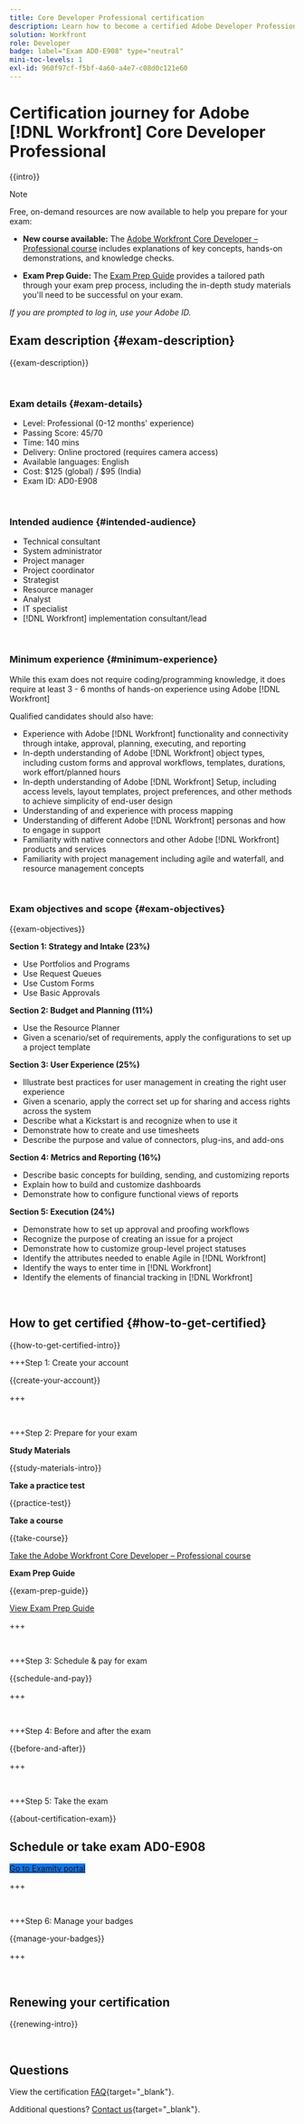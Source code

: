 ```yaml
---
title: Core Developer Professional certification
description: Learn how to become a certified Adobe Developer Professional in Adobe [!DNL Workfront].
solution: Workfront
role: Developer
badge: label="Exam AD0-E908" type="neutral"
mini-toc-levels: 1
exl-id: 960f97cf-f5bf-4a60-a4e7-c08d0c121e60
---
```

# Certification journey for Adobe [!DNL Workfront] Core Developer Professional

{{intro}}

>[!NOTE]
>
>Free, on-demand resources are now available to help you prepare for your exam:
>
>* **New course available:** The [Adobe Workfront Core Developer – Professional course](https://app.rockinfo.com/courses/231) includes explanations of key concepts, hands-on demonstrations, and knowledge checks.
>
>* **Exam Prep Guide:** The [Exam Prep Guide](https://app.rockinfo.com/courses/playScorm/610) provides a tailored path through your exam prep process, including the in-depth study materials you'll need to be successful on your exam.
>
>_If you are prompted to log in, use your Adobe ID._

## Exam description {#exam-description}

{{exam-description}}

<br>

### Exam details {#exam-details}

* Level: Professional (0-12 months' experience)
* Passing Score: 45/70
* Time: 140 mins
* Delivery: Online proctored (requires camera access)
* Available languages: English
* Cost: $125 (global) / $95 (India)
* Exam ID: AD0-E908

<br>

### Intended audience {#intended-audience}

* Technical consultant
* System administrator
* Project manager
* Project coordinator
* Strategist
* Resource manager
* Analyst
* IT specialist
* [!DNL Workfront] implementation consultant/lead

<br>

### Minimum experience {#minimum-experience}

While this exam does not require coding/programming knowledge, it does require at least 3 - 6 months of hands-on experience using Adobe [!DNL Workfront]

Qualified candidates should also have:

* Experience with Adobe [!DNL Workfront] functionality and connectivity through intake, approval, planning, executing, and reporting
* In-depth understanding of Adobe [!DNL Workfront] object types, including custom forms and approval workflows, templates, durations, work effort/planned hours
* In-depth understanding of Adobe [!DNL Workfront] Setup, including access levels, layout templates, project preferences, and other methods to achieve simplicity of end-user design
* Understanding of and experience with process mapping
* Understanding of different Adobe [!DNL Workfront] personas and how to engage in support
* Familiarity with native connectors and other Adobe [!DNL Workfront] products and services
* Familiarity with project management including agile and waterfall, and resource management concepts

<br>

### Exam objectives and scope {#exam-objectives}

{{exam-objectives}}

**Section 1: Strategy and Intake (23%)**

* Use Portfolios and Programs
* Use Request Queues
* Use Custom Forms
* Use Basic Approvals

**Section 2: Budget and Planning (11%)**

* Use the Resource Planner
* Given a scenario/set of requirements, apply the configurations to set up a project template

**Section 3: User Experience (25%)**

* Illustrate best practices for user management in creating the right user experience
* Given a scenario, apply the correct set up for sharing and access rights across the system
* Describe what a Kickstart is and recognize when to use it
* Demonstrate how to create and use timesheets
* Describe the purpose and value of connectors, plug-ins, and add-ons

**Section 4: Metrics and Reporting (16%)**

* Describe basic concepts for building, sending, and customizing reports
* Explain how to build and customize dashboards
* Demonstrate how to configure functional views of reports

**Section 5: Execution (24%)**

* Demonstrate how to set up approval and proofing workflows
* Recognize the purpose of creating an issue for a project
* Demonstrate how to customize group-level project statuses
* Identify the attributes needed to enable Agile in [!DNL Workfront]
* Identify the ways to enter time in [!DNL Workfront]
* Identify the elements of financial tracking in [!DNL Workfront]

<br>

## How to get certified {#how-to-get-certified}

{{how-to-get-certified-intro}}

+++Step 1: Create your account

{{create-your-account}}

+++

<br>

+++Step 2: Prepare for your exam

**Study Materials**

{{study-materials-intro}}

**Take a practice test**

{{practice-test}}

**Take a course**

{{take-course}}

[Take the Adobe Workfront Core Developer – Professional course](https://app.rockinfo.com/courses/231)

**Exam Prep Guide**

{{exam-prep-guide}}

[View Exam Prep Guide](https://app.rockinfo.com/courses/playScorm/610)

+++ 

<br>

+++Step 3: Schedule & pay for exam

{{schedule-and-pay}}

+++

<br>

+++Step 4: Before and after the exam

{{before-and-after}}

+++

<br>

+++Step 5: Take the exam

{{about-certification-exam}}

## Schedule or take exam AD0-E908

<a href="https://www.certmetrics.com/adobe/candidate/examity_sso.aspx?eid=AD0-E908" target="_blank" class="spectrum-Button spectrum-Button--fill spectrum-Button--accent spectrum-Button--sizeM is-margin-bottom-big-big at-element-click-tracking" style="background-color:#1473E6">
                    
 <span class="spectrum-Button-label has-no-wrap">
   Go to Examity portal
</span>
</a>

+++

<br>

+++Step 6: Manage your badges

{{manage-your-badges}}

+++

<br>

## Renewing your certification

{{renewing-intro}}

<br>

## Questions

View the certification [FAQ](https://experienceleague.adobe.com/docs/certification/certification/faq.html){target="_blank"}.

Additional questions? [Contact us](mailto:certif@adobe.com){target="_blank"}.
